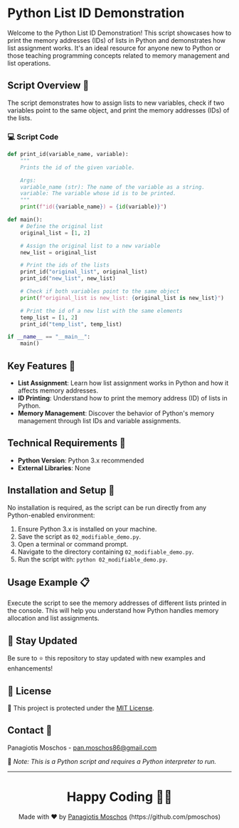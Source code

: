 # Python List ID Demonstration

Welcome to the Python List ID Demonstration! This script showcases how to print the memory addresses (IDs) of lists in Python and demonstrates how list assignment works. It's an ideal resource for anyone new to Python or those teaching programming concepts related to memory management and list operations.

## Script Overview 📘

The script demonstrates how to assign lists to new variables, check if two variables point to the same object, and print the memory addresses (IDs) of the lists.

### :computer: Script Code

```python
def print_id(variable_name, variable):
    """
    Prints the id of the given variable.

    Args:
    variable_name (str): The name of the variable as a string.
    variable: The variable whose id is to be printed.
    """
    print(f"id({variable_name}) = {id(variable)}")

def main():
    # Define the original list
    original_list = [1, 2]

    # Assign the original list to a new variable
    new_list = original_list

    # Print the ids of the lists
    print_id("original_list", original_list)
    print_id("new_list", new_list)

    # Check if both variables point to the same object
    print(f"original_list is new_list: {original_list is new_list}")

    # Print the id of a new list with the same elements
    temp_list = [1, 2]
    print_id("temp_list", temp_list)

if __name__ == "__main__":
    main()
```

## Key Features 🌟

- **List Assignment**: Learn how list assignment works in Python and how it affects memory addresses.
- **ID Printing**: Understand how to print the memory address (ID) of lists in Python.
- **Memory Management**: Discover the behavior of Python's memory management through list IDs and variable assignments.

## Technical Requirements 🔧

- **Python Version**: Python 3.x recommended
- **External Libraries**: None

## Installation and Setup 🚀

No installation is required, as the script can be run directly from any Python-enabled environment:

1. Ensure Python 3.x is installed on your machine.
2. Save the script as `02_modifiable_demo.py`.
3. Open a terminal or command prompt.
4. Navigate to the directory containing `02_modifiable_demo.py`.
5. Run the script with: `python 02_modifiable_demo.py`.

## Usage Example 📋

Execute the script to see the memory addresses of different lists printed in the console. This will help you understand how Python handles memory allocation and list assignments.

## 📢 Stay Updated

Be sure to ⭐ this repository to stay updated with new examples and enhancements!

## 📄 License
🔐 This project is protected under the [MIT License](https://mit-license.org/).


## Contact 📧
Panagiotis Moschos - pan.moschos86@gmail.com

🔗 *Note: This is a Python script and requires a Python interpreter to run.*

---
<h1 align=center>Happy Coding 👨‍💻 </h1>

<p align="center">
  Made with ❤️ by 
  <a href="https://www.linkedin.com/in/panagiotis-moschos" target="_blank">
  Panagiotis Moschos</a> (https://github.com/pmoschos)
</p>
